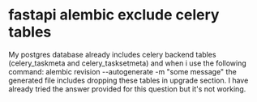 
# fastapi alembic exclude celery tables

My postgres database already includes celery backend tables (celery_taskmeta and celery_tasksetmeta) and when i use the following command:
alembic revision --autogenerate -m "some message"
the generated file includes dropping these tables in upgrade section.
I have already tried the answer provided for this question but it's not working.

        